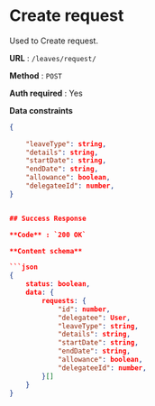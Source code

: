 # Create request

Used to Create request.

**URL** : `/leaves/request/`

**Method** : `POST`

**Auth required** : Yes

**Data constraints**

```json
{
     
    "leaveType": string,
    "details": string,
    "startDate": string,
    "endDate": string,
    "allowance": boolean,
    "delegateeId": number,
}


## Success Response

**Code** : `200 OK`

**Content schema**

```json
{
    status: boolean,
    data: {
        requests: {
            "id": number,
            "delegatee": User,
            "leaveType": string,
            "details": string,
            "startDate": string,
            "endDate": string,
            "allowance": boolean,
            "delegateeId": number,
        }[]
    }
}
```